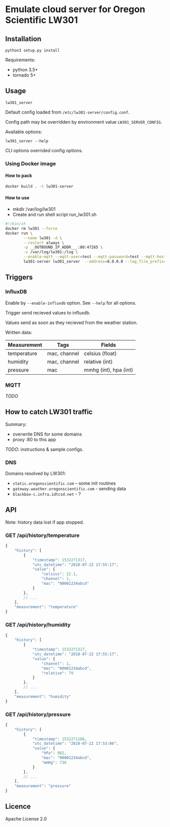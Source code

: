 # Emulate cloud server for Oregon Scientific LW301

## Installation

```
python3 setup.py install
```

Requirements: 

* python 3.5+
* tornado 5+

## Usage

```
lw301_server
```

Default config loaded from `/etc/lw301-server/config.conf`.

Config path may be overridden by environment value `LW301_SERVER_CONFIG`.

Available options:

```
lw301_server --help
```

CLI options overrided config options.

### Using Docker image 

#### How to pack

```bash
docker build . -t lw301-server
```

#### How to use

- mkdir /var/log/lw301
- Create and run shell script run_lw301.sh

```bash
#!/bin/sh
docker rm lw301 --force
docker run \
        --name lw301 -d \
      	--restart always \
	    -p __OUTBOUND_IP_ADDR___:80:47265 \
	    -v /var/log/lw301:/log \
	   	--enable-mqtt --mqtt-user=test --mqtt-password=test --mqtt-host=127.0.0.1 \
        lw301-server lw301_server  --address=0.0.0.0 --log_file_prefix=/log/server.log
```


## Triggers

### InfluxDB

Enable by `--enable-influxdb` option. See `--help` for all options.

Trigger send recieved values to influxdb.

Values send as soon as they recieved from the weather station.

Written data:

| Measurement | Tags | Fields |
| --- | --- | --- |
| temperature | mac, channel | celsius (float) |
| humidity | mac, channel | relative (int) |
| pressure | mac | mmhg (int), hpa (int) |


### MQTT

_TODO_

## How to catch LW301 traffic

Summary:

* overwrite DNS for some domains
* proxy :80 to this app

_TODO_: instructions & sample configs.

### DNS

Domains resolved by LW301:

* `static.oregonscientific.com` – some init routines
* `gateway.weather.oregonscientific.com` - sending data
* `blackbox-c.infra.idtcsd.net` - ?


## API

Note: history data lost if app stopped.

### GET /api/history/temperature

```js
{
    "history": [
        {
            "timestamp": 1532271317,
            "utc_datetime": "2018-07-22 17:55:17",
            "value": {
                "celsius": 22.1,
                "channel": 1,
                "mac": "00001234abcd"
            }
        },
        // ...
    ],
    "measurement": "temperature"
}
```

### GET /api/history/humidity

```js
{
    "history": [
        {
            "timestamp": 1532271317,
            "utc_datetime": "2018-07-22 17:55:17",
            "value": {
                "channel": 1,
                "mac": "00001234abcd",
                "relative": 79
            }
        },
        // ...
    ],
    "measurement": "humidity"
}
```


### GET /api/history/pressure

```js
{
    "history": [
        {
            "timestamp": 1532271186,
            "utc_datetime": "2018-07-22 17:53:06",
            "value": {
                "hPa": 982,
                "mac": "00001234abcd",
                "mmHg": 736
            }
        },
        // ...
    ],
    "measurement": "pressure"
}
```


## Licence

Apache License 2.0
